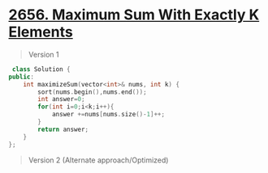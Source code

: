 # [2656. Maximum Sum With Exactly K Elements](https://leetcode.com/problems/maximum-sum-with-exactly-k-elements/)
> Version 1
```c++
 class Solution {
public:
    int maximizeSum(vector<int>& nums, int k) {
        sort(nums.begin(),nums.end());
        int answer=0;
        for(int i=0;i<k;i++){
            answer +=nums[nums.size()-1]++;
        }
        return answer;
    }
};
```

> Version 2 (Alternate approach/Optimized)
